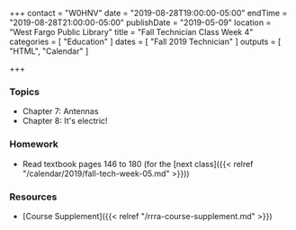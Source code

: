 +++
contact = "W0HNV"
date = "2019-08-28T19:00:00-05:00"
endTime = "2019-08-28T21:00:00-05:00"
publishDate = "2019-05-09"
location = "West Fargo Public Library"
title = "Fall Technician Class Week 4"
categories = [ "Education" ]
dates = [ "Fall 2019 Technician" ]
outputs = [ "HTML", "Calendar" ]

+++
### Topics

* Chapter 7: Antennas
* Chapter 8: It's electric!

### Homework

* Read textbook pages 146 to 180 (for the [next class]({{< relref "/calendar/2019/fall-tech-week-05.md" >}}))

### Resources

* [Course Supplement]({{< relref "/rrra-course-supplement.md" >}})
<!--* [Syllabus](/s/2xabO1oD5mbpVRh)-->
